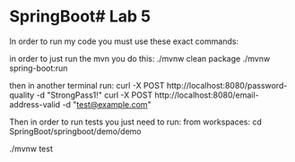 # SpringBoot# Lab 5
In order to run my code you must use these exact commands:

in order to just run the mvn you do this:
./mvnw clean package
./mvnw spring-boot:run

then in another terminal run:
curl -X POST http://localhost:8080/password-quality -d "StrongPass1!"
curl -X POST http://localhost:8080/email-address-valid -d "test@example.com"


Then in order to run tests you just need to run:
from workspaces:
cd SpringBoot/springboot/demo/demo

./mvnw test
